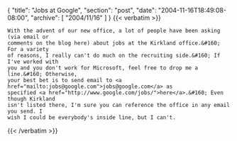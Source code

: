 {
  "title": "Jobs at Google",
  "section": "post",
  "date": "2004-11-16T18:49:08-08:00",
  "archive": [
    "2004/11/16"
  ]
}
{{< verbatim >}}

    With the advent of our new office, a lot of people have been asking (via email or
    comments on the blog here) about jobs at the Kirkland office.&#160; For a variety
    of reasons, I really can't do much on the recruiting side.&#160; If I've worked with
    you and you don't work for Microsoft, feel free to drop me a line.&#160; Otherwise,
    your best bet is to send email to <a href="mailto:jobs@google.com">jobs@google.com</a> as
    specified <a href="http://www.google.com/jobs/">here</a>.&#160; Even though Kirkland
    isn't listed there, I'm sure you can reference the office in any email you send. I
    wish I could be everybody's inside line, but I can't.
{{< /verbatim >}}
